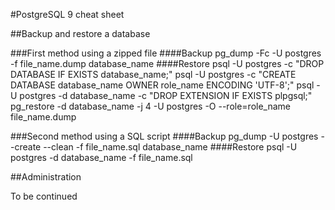 #PostgreSQL 9 cheat sheet

##Backup and restore a database

###First method using a zipped file
####Backup
pg_dump -Fc -U postgres -f file_name.dump database_name
####Restore
psql -U postgres -c "DROP DATABASE IF EXISTS database_name;"
psql -U postgres -c "CREATE DATABASE database_name OWNER role_name ENCODING 'UTF-8';"
psql -U postgres -d database_name -c "DROP EXTENSION IF EXISTS plpgsql;"
pg_restore -d database_name -j 4 -U postgres -O --role=role_name file_name.dump

###Second method using a SQL script
####Backup
pg_dump -U postgres --create --clean -f file_name.sql database_name
####Restore
psql -U postgres -d database_name -f file_name.sql

##Administration

To be continued

